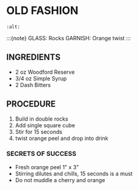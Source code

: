 # OLD FASHION


```{image} ../images/
:alt: 
```

:::{note}
GLASS: Rocks
GARNISH: Orange twist
:::

## INGREDIENTS
* 2 oz      Woodford Reserve
* 3/4 oz    Simple Syrup
* 2 Dash    Bitters

## PROCEDURE
1. Build in double rocks
2. Add single square cube
3. Stir for 15 seconds
4. twist orange peel and drop into drink

### SECRETS OF SUCCESS
* Fresh orange peel 1" x 3"
* Stirring dilutes and chills, 15 seconds is a must
* Do not muddle a cherry and orange

